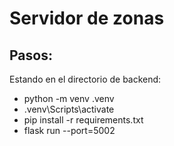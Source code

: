 # Servidor de zonas

## Pasos:
Estando en el directorio de backend:
- python -m venv .venv 
- .venv\Scripts\activate  
- pip install -r requirements.txt
- flask run --port=5002    



